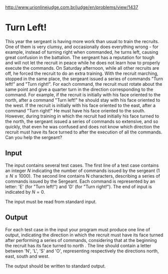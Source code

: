 http://www.urionlinejudge.com.br/judge/en/problems/view/1437

# Turn Left!

This year the sergeant is having more work than usual to train the recruits.
One of them is very clumsy, and occasionally does everything wrong - for
example, instead of turning right when commanded, he turns left, causing great
confusion in the battalion. The sergeant has a reputation for tough and will
not let the recruit in peace while he does not learn how to properly execute
the commands. On Saturday afternoon, while all other recruits are off, he
forced the recruit to do an extra training. With the recruit marching, stopped
in the same place, the sergeant issued a series of commands "Turn left!" and
"Turn right!". For each command, the recruit must rotate about the same point
and give a quarter turn in the direction corresponding to the command. For
example, if the recruit is initially with his face oriented to the north,
after a command "Turn left!" he should stay with his face oriented to the
west. If the recruit is initially with his face oriented to the east, after a
command "Turn right!" He must have his face oriented to the south. However,
during training in which the recruit had initially his face turned to the
north, the sergeant issued a series of commands so extensive, and so quickly,
that even he was confused and does not know which direction the recruit must
have its face turned to after the execution of all the commands. Can you help
the sergeant?

## Input

The input contains several test cases. The first line of a test case contains
an integer $N$ indicating the number of commands issued by the sergeant
($1 \leq N \leq 1000$). The second line contains N characters, describing a
series of commands issued by the Sergeant. Each command is represented by an
letter: 'E' (for "Turn left!") and 'D' (for "Turn right!"). The end of input
is indicated by $N = 0$.

The input must be read from standard input.

## Output

For each test case in the input your program must produce one line of output,
indicating the direction in which the recruit must have its face turned after
performing a series of commands, considering that at the beginning the recruit
has its face turned to north . The line should contain a letter between 'N',
'L', 'S' and 'O', representing respectively the directions north, east, south
and west.

The output should be written to standard output.
